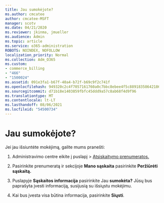 ```yaml
---
title: Jau sumokėjote?
ms.author: cmcatee
author: cmcatee-MSFT
manager: scotv
ms.date: 04/21/2020
ms.reviewer: jkinma, jmueller
ms.audience: Admin
ms.topic: article
ms.service: o365-administration
ROBOTS: NOINDEX, NOFOLLOW
localization_priority: Normal
ms.collection: Adm_O365
ms.custom:
- commerce_billing
- "466"
- "1500024"
ms.assetid: 091e3fa1-b67f-40a4-b72f-b69c9f2c741f
ms.openlocfilehash: 949320c2c4f7057161760a0c7bbc8ebee4f5c88918358642186d1b30b8478ebb
ms.sourcegitcommit: d71b18e1403859fbfc45ddd9a57c8ab68f4d9f96
ms.translationtype: MT
ms.contentlocale: lt-LT
ms.lasthandoff: 08/06/2021
ms.locfileid: "54500734"
---
```

# <a name="already-paid"></a>Jau sumokėjote?

Jei jau išsiuntėte mokėjimą, galite mums pranešti:
  
1. Administravimo centre eikite į  puslapį \> [Atsiskaitymo prenumeratos.](https://go.microsoft.com/fwlink/p/?linkid=842054)

2. Pasirinkite prenumeratą ir sekcijoje **Mano sąskaita** pasirinkite **Peržiūrėti sąskaitą.**

3. Puslapyje **Sąskaitos informacija** pasirinkite Jau **sumokėta?** Jūsų bus paprašyta įvesti informaciją, susijusią su išsiųstu mokėjimu.

4. Kai bus įvesta visa būtina informacija, pasirinkite **Siųsti**.